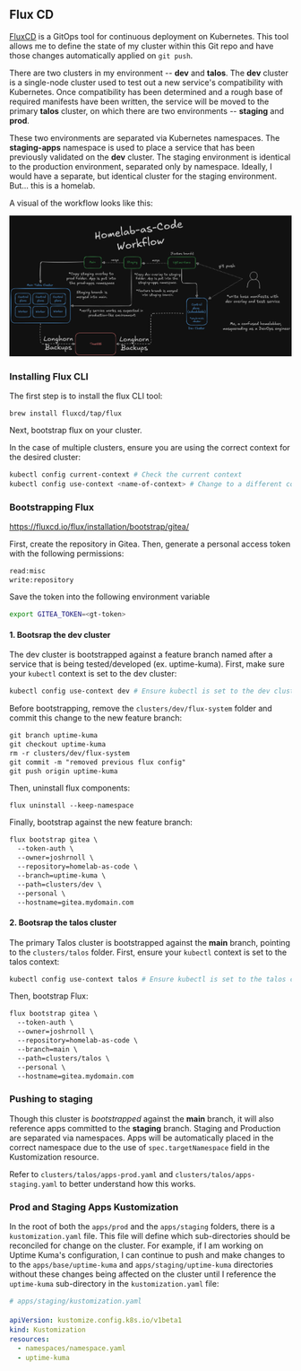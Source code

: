 ## Flux CD

[FluxCD](https://fluxcd.io) is a GitOps tool for continuous deployment on Kubernetes. This tool allows me to define the state of my cluster within this Git repo and have those changes automatically applied on ```git push```. 

There are two clusters in my environment -- **dev** and **talos**. The **dev** cluster is a single-node cluster used to test out a new service's compatibility with Kubernetes. Once compatibility has been determined and a rough base of required manifests have been written, the service will be moved to the primary **talos** cluster, on which there are two environments -- **staging** and **prod**.

These two environments are separated via Kubernetes namespaces. The **staging-apps** namespace is used to place a service that has been previously validated on the **dev** cluster. The staging environment is identical to the production environment, separated only by namespace. Ideally, I would have a separate, but identical cluster for the staging environment. But... this is a homelab. 

A visual of the workflow looks like this:

![](../homelab-as-code-workflow.png)

### Installing Flux CLI

The first step is to install the flux CLI tool:

```
brew install fluxcd/tap/flux
```

Next, bootstrap flux on your cluster.

In the case of multiple clusters, ensure you are using the correct context for the desired cluster:

```bash
kubectl config current-context # Check the current context
kubectl config use-context <name-of-context> # Change to a different context
```

### Bootstrapping Flux
https://fluxcd.io/flux/installation/bootstrap/gitea/

First, create the repository in Gitea. Then, generate a personal access token with the following permissions:

```
read:misc
write:repository
```

Save the token into the following environment variable

```bash
export GITEA_TOKEN=<gt-token>
```

#### 1. Bootsrap the **dev** cluster

The dev cluster is bootstrapped against a feature branch named after a service that is being tested/developed (ex. uptime-kuma). First, make sure your ```kubectl``` context is set to the dev cluster:

```bash
kubectl config use-context dev # Ensure kubectl is set to the dev cluster context
```

Before bootstrapping, remove the ```clusters/dev/flux-system``` folder and commit this change to the new feature branch:

```
git branch uptime-kuma
git checkout uptime-kuma
rm -r clusters/dev/flux-system
git commit -m "removed previous flux config"
git push origin uptime-kuma
```

Then, uninstall flux components:

```
flux uninstall --keep-namespace
```

Finally, bootstrap against the new feature branch:

```
flux bootstrap gitea \
  --token-auth \
  --owner=joshrnoll \
  --repository=homelab-as-code \
  --branch=uptime-kuma \
  --path=clusters/dev \
  --personal \
  --hostname=gitea.mydomain.com
```

#### 2. Bootsrap the **talos** cluster

The primary Talos cluster is bootstrapped against the **main** branch, pointing to the ```clusters/talos``` folder. First, ensure your ```kubectl``` context is set to the talos context:

```bash
kubectl config use-context talos # Ensure kubectl is set to the talos cluster context
```

Then, bootstrap Flux:

```
flux bootstrap gitea \
  --token-auth \
  --owner=joshrnoll \
  --repository=homelab-as-code \
  --branch=main \
  --path=clusters/talos \
  --personal \
  --hostname=gitea.mydomain.com
```

### Pushing to staging

Though this cluster is *bootstrapped* against the **main** branch, it will also reference apps committed to the **staging** branch. Staging and Production are separated via namespaces. Apps will be automatically placed in the correct namespace due to the use of ```spec.targetNamespace``` field in the Kustomization resource. 

Refer to ```clusters/talos/apps-prod.yaml``` and ```clusters/talos/apps-staging.yaml``` to better understand how this works.

### Prod and Staging Apps Kustomization

In the root of both the ```apps/prod``` and the ```apps/staging``` folders, there is a ```kustomization.yaml``` file. This file will define which sub-directories should be reconciled for change on the cluster. For example, if I am working on Uptime Kuma's configuration, I can continue to push and make changes to to the ```apps/base/uptime-kuma``` and ```apps/staging/uptime-kuma``` directories without these changes being affected on the cluster until I reference the ```uptime-kuma``` sub-directory in the ```kustomization.yaml``` file:

```YAML
# apps/staging/kustomization.yaml

apiVersion: kustomize.config.k8s.io/v1beta1
kind: Kustomization
resources:
  - namespaces/namespace.yaml
  - uptime-kuma
```